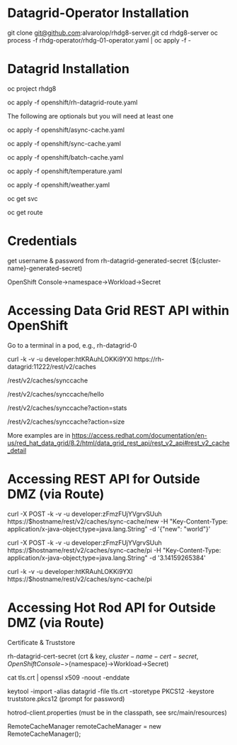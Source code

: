 # Datagrid-Operator Installation
git clone git@github.com:alvarolop/rhdg8-server.git
cd rhdg8-server
oc process -f rhdg-operator/rhdg-01-operator.yaml | oc apply -f -

# Datagrid Installation
oc project rhdg8

oc apply -f openshift/rh-datagrid-route.yaml

The following are optionals but you will need at least one

oc apply -f openshift/async-cache.yaml

oc apply -f openshift/sync-cache.yaml

oc apply -f openshift/batch-cache.yaml

oc apply -f openshift/temperature.yaml

oc apply -f openshift/weather.yaml


oc get svc

oc get route

# Credentials
get username & password from rh-datagrid-generated-secret (${cluster-name}-generated-secret)
  
OpenShift Console->namespace->Workload->Secret

# Accessing Data Grid REST API within OpenShift
Go to a terminal in a pod, e.g.,  rh-datagrid-0

curl -k -v -u developer:htKRAuhLOKKi9YXl https://rh-datagrid:11222/rest/v2/caches

/rest/v2/caches/synccache

/rest/v2/caches/synccache/hello

/rest/v2/caches/synccache?action=stats

/rest/v2/caches/synccache?action=size

More examples are in https://access.redhat.com/documentation/en-us/red_hat_data_grid/8.2/html/data_grid_rest_api/rest_v2_api#rest_v2_cache_detail

# Accessing REST API for Outside DMZ (via Route)
curl -X POST -k -v -u developer:zFmzFUjYVgrvSUuh https://$hostname/rest/v2/caches/sync-cache/new 
-H "Key-Content-Type: application/x-java-object;type=java.lang.String" 
-d '{"new": "world"}'

curl -X POST -k -v -u developer:zFmzFUjYVgrvSUuh https://$hostname/rest/v2/caches/sync-cache/pi 
-H "Key-Content-Type: application/x-java-object;type=java.lang.String" 
-d '3.14159265384'

curl -k -v -u developer:htKRAuhLOKKi9YXl https://$hostname/rest/v2/caches/sync-cache/pi

# Accessing Hot Rod API for Outside DMZ (via Route)
Certificate & Truststore

rh-datagrid-cert-secret (crt & key, ${cluster-name}-cert-secret, OpenShift Console->${namespace}->Workload->Secret)

cat tls.crt | openssl x509 -noout -enddate

keytool -import -alias datagrid -file tls.crt -storetype PKCS12 -keystore truststore.pkcs12 (prompt for password)

hotrod-client.properties (must be in the classpath, see src/main/resources)

RemoteCacheManager remoteCacheManager = new RemoteCacheManager();


